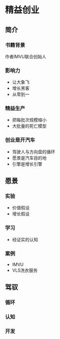 # 精益创业


## 简介
### 书籍背景
作者IMVU联合创始人
### 影响力
- 让大象飞
- 增长黑客
- 从零到一

### 精益生产
- 把每批次规模缩小
- 大批量的死亡模型

### 创业是开汽车
- 驾驶人与方向盘的循环
- 愿景是汽车目的地
- 引擎是增长引擎

## 愿景
### 实验
- 价值假设
- 增长假设

### 学习
- 经证实的认知

### 案例
- IMVU
- VLS洗衣服务

## 驾驭
### 循环
### 认知
### 开发